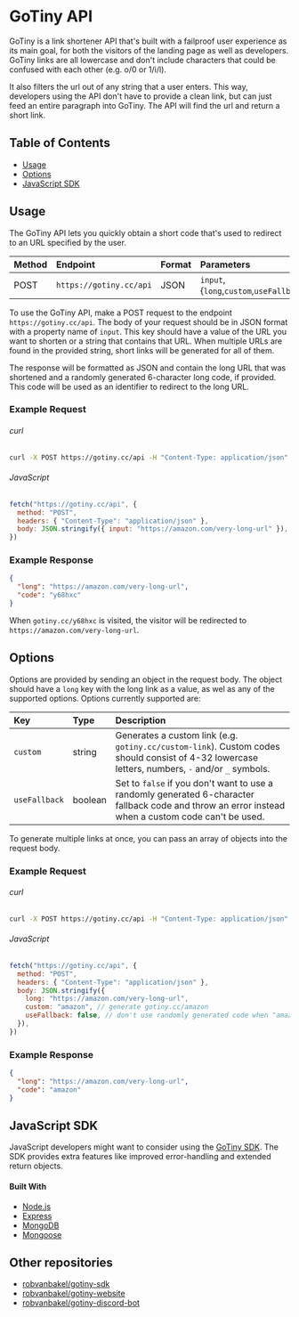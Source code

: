 # GoTiny API

GoTiny is a link shortener API that's built with a failproof user experience as its main goal, for both the visitors of the landing page as well as developers. GoTiny links are all lowercase and don't include characters that could be confused with each other (e.g. o/0 or 1/i/l).

It also filters the url out of any string that a user enters. This way, developers using the API don't have to provide a clean link, but can just feed an entire paragraph into GoTiny. The API will find the url and return a short link.

## Table of Contents

- [Usage](#usage)
- [Options](#options)
- [JavaScript SDK](#javascript-sdk)

## Usage

The GoTiny API lets you quickly obtain a short code that's used to redirect to an URL specified by the user.

| Method | Endpoint                | Format | Parameters                               |
| :----- | :---------------------- | :----- | :--------------------------------------- |
| POST   | `https://gotiny.cc/api` | JSON   | `input`, {`long`,`custom`,`useFallback`} |

To use the GoTiny API, make a POST request to the endpoint `https://gotiny.cc/api`. The body of your request should be in JSON format with a property name of `input`. This key should have a value of the URL you want to shorten or a string that contains that URL. When multiple URLs are found in the provided string, short links will be generated for all of them.

The response will be formatted as JSON and contain the long URL that was shortened and a randomly generated 6-character long code, if provided. This code will be used as an identifier to redirect to the long URL.

### Example Request

###### curl

```bash
curl -X POST https://gotiny.cc/api -H "Content-Type: application/json" -d '{ "input" : "https://amazon.com/very-long-url" }'
```

###### JavaScript

```javascript
fetch("https://gotiny.cc/api", {
  method: "POST",
  headers: { "Content-Type": "application/json" },
  body: JSON.stringify({ input: "https://amazon.com/very-long-url" }),
})
```

### Example Response

```json
{
  "long": "https://amazon.com/very-long-url",
  "code": "y68hxc"
}
```

When `gotiny.cc/y68hxc` is visited, the visitor will be redirected to `https://amazon.com/very-long-url`.

## Options

Options are provided by sending an object in the request body. The object should have a `long` key with the long link as a value, as wel as any of the supported options. Options currently supported are:

| Key           | Type    | Description                                                                                                                                         |
| :------------ | :------ | :-------------------------------------------------------------------------------------------------------------------------------------------------- |
| `custom`      | string  | Generates a custom link (e.g. `gotiny.cc/custom-link`). Custom codes should consist of 4-32 lowercase letters, numbers, `-` and/or `_` symbols.     |
| `useFallback` | boolean | Set to `false` if you don't want to use a randomly generated 6-character fallback code and throw an error instead when a custom code can't be used. |

To generate multiple links at once, you can pass an array of objects into the request body.

### Example Request

###### curl

```bash
curl -X POST https://gotiny.cc/api -H "Content-Type: application/json" -d '{ "long": "https://amazon.com/very-long-url", "custom": "amazon", "useFallback": false }'
```

###### JavaScript

```javascript
fetch("https://gotiny.cc/api", {
  method: "POST",
  headers: { "Content-Type": "application/json" },
  body: JSON.stringify({
    long: "https://amazon.com/very-long-url",
    custom: "amazon", // generate gotiny.cc/amazon
    useFallback: false, // don't use randomly generated code when "amazon" can't be used
  }),
})
```

### Example Response

```json
{
  "long": "https://amazon.com/very-long-url",
  "code": "amazon"
}
```

## JavaScript SDK

JavaScript developers might want to consider using the [GoTiny SDK](https://www.npmjs.com/package/gotiny). The SDK provides extra features like improved error-handling and extended return objects.

#### Built With

- [Node.js](https://nodejs.org)
- [Express](http://expressjs.com)
- [MongoDB](https://www.mongodb.com)
- [Mongoose](https://mongoosejs.com)

## Other repositories

- [robvanbakel/gotiny-sdk](https://github.com/robvanbakel/gotiny-sdk)
- [robvanbakel/gotiny-website](https://github.com/robvanbakel/gotiny-website)
- [robvanbakel/gotiny-discord-bot](https://github.com/robvanbakel/gotiny-discord-bot)
